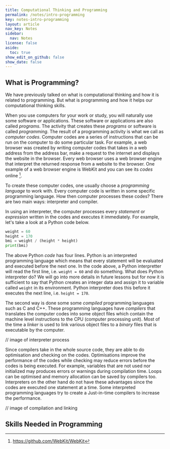 ```yaml
---
title: Computational Thinking and Programming
permalink: /notes/intro-programming
key: notes-intro-programming
layout: article
nav_key: Notes
sidebar:
  nav: Notes
license: false
aside:
  toc: true
show_edit_on_github: false
show_date: false
---
```


## What is Programming?

We have previously talked on what is computational thinking and how it is related to programming. But what is programming and how it helps our computational thinking skills. 

When you use computers for your work or study, you will naturally use some software or applications. These software or applications are also called *programs*. The activity that creates these *programs* or software is called *programming*. The result of a programming activity is what we call as *computer codes*. Computer codes are a series of instructions that can be run on the computer to do some particular task. For example, a web browser was created by writing computer codes that takes in a web address from the address bar, make a request to the internet and displays the website in the browser. Every web browser uses a web browser engine that interpret the returned response from a website to the browser. One example of a web browser engine is WebKit and you can see its *codes* online [^1]. 

To create these computer codes, one usually choose a *programming language* to work with. Every computer code is written in some specific programming language. How then computer processes these codes? There are two main ways: interpreter and compiler. 

In using an interpreter, the computer processes every *statement* or *expression* written in the codes and executes it immediately. For example, let's take a look at a Python code below.

```python
weight = 60
height = 170
bmi = weight / (height * height)
print(bmi)
```

The above Python *code* has four lines. Python is an interpreted programming language which means that every statement will be evaluated and executed before the next one. In the code above, a Python interpretter will read the first line, i.e. `weight = 60` and do something. What does Python interpreter do? We will go into more details in future lessons but for now it is sufficient to say that Python creates an integer data and assign it to variable called `weight` in its environment. Python interpreter does this before it executes the next line, i.e. `height = 170`. 

The second way is done some some *compiled* programming languages such as C and C++. These programming languages have  *compilers* that translates the computer codes into some object files which contain the machine level instructions to the CPU (computer processing unit). Most of the time a *linker* is used to link various object files to a *binary* files that is executable by the computer. 

// image of interpreter process

Since compilers take in the whole source code, they are able to do optimisation and checking on the codes. Optimisations improve the performance of the codes while checking may reduce errors before the codes is being executed. For example, variables that are not used nor initialized may produces errors or warnings during compilation time. Loops can be optimised and memory allocation can be saved by compilers too. Interpreters on the other hand do not have these advantages since the codes are executed one statement at a time. Some interpreted programming languages try to create a Just-in-time compilers to increase the performance.

// image of compilation and linking


## Skills Needed in Programming

[^1]: https://github.com/WebKit/WebKit 
